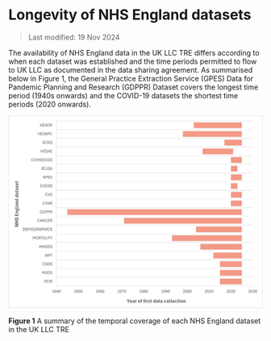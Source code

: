 # Longevity of NHS England datasets
>Last modified: 19 Nov 2024

The availability of NHS England data in the UK LLC TRE differs according to when each dataset was established and the time periods permitted to flow to UK LLC as documented in the data sharing agreement. As summarised below in Figure 1, the General Practice Extraction Service (GPES) Data for Pandemic Planning and Research (GDPPR) Dataset covers the longest time period (1940s onwards) and the COVID-19 datasets the shortest time periods (2020 onwards).     


<img src="../../../images/Graph_Availability_NHSE_data_19112024.jpg" width="900"/>

**Figure 1** A summary of the temporal coverage of each NHS England dataset in the UK LLC TRE
